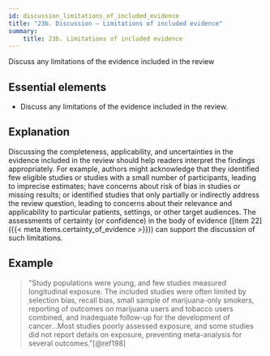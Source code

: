 ```yaml
---
id: discussion_limitations_of_included_evidence
title: "23b. Discussion – Limitations of included evidence"
summary:
    title: 23b. Limitations of included evidence
---
```


Discuss any limitations of the evidence included in the review

## Essential elements

-   Discuss any limitations of the evidence included in the review.

## Explanation 

Discussing the completeness, applicability, and
uncertainties in the evidence included in the review should help readers
interpret the findings appropriately. For example, authors might
acknowledge that they identified few eligible studies or studies with a
small number of participants, leading to imprecise estimates; have
concerns about risk of bias in studies or missing results; or identified
studies that only partially or indirectly address the review question,
leading to concerns about their relevance and applicability to
particular patients, settings, or other target audiences. The
assessments of certainty (or confidence) in the body of evidence ([item
22]({{< meta items.certainty_of_evidence >}})) can support the discussion of such limitations.

## Example

> "Study populations were young, and few studies measured longitudinal
exposure. The included studies were often limited by selection bias,
recall bias, small sample of marijuana-only smokers, reporting of
outcomes on marijuana users and tobacco users combined, and inadequate
follow-up for the development of cancer...Most studies poorly assessed
exposure, and some studies did not report details on exposure,
preventing meta-analysis for several outcomes."[@ref198]
